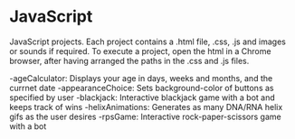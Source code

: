 # JavaScript

JavaScript projects. Each project contains a .html file, .css, .js and images or sounds if required.
To execute a project, open the html in a Chrome browser, after having arranged the paths in the .css and .js files.

-ageCalculator: Displays your age in days, weeks and months, and the currnet date
-appearanceChoice: Sets background-color of buttons as specified by user
-blackjack: Interactive blackjack game with a bot and keeps track of wins
-helixAnimations: Generates as many DNA/RNA helix gifs as the user desires
-rpsGame: Interactive rock-paper-scissors game with a bot





